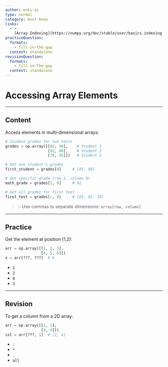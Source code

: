 ```yaml
---
author: enki-ai
type: normal
category: must-know
links:
  - >-
    [Array Indexing](https://numpy.org/doc/stable/user/basics.indexing.html){website}
practiceQuestion:
  formats:
    - fill-in-the-gap
  context: standalone
revisionQuestion:
  formats:
    - fill-in-the-gap
  context: standalone
---
```


# Accessing Array Elements

---

## Content

Access elements in multi-dimensional arrays:

```python
# Student grades for two tests
grades = np.array([[85, 90],    # Student 1
                   [92, 88],    # Student 2
                   [78, 95]])   # Student 3

# Get one student's grades
first_student = grades[0]     # [85, 90]

# Get specific grade (row 1, column 0)
math_grade = grades[1, 0]     # 92

# Get all grades for first test
first_test = grades[:, 0]     # [85, 92, 78]
```

> 💡 Use commas to separate dimensions: `array[row, column]`

---

## Practice

Get the element at position (1,2):

```python
arr = np.array([[1, 2, 3],
                [4, 5, 6]])
x = arr[???, ???]  # 6
```

- `1`
- `2`
- `0`
- `3`

---

## Revision

To get a column from a 2D array:

```python
arr = np.array([[1, 2],
                [3, 4]])
col = arr[???, 1]  # [2, 4]
```

- `:`
- `*`
- `.`
- `all`
